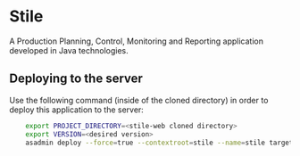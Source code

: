 # Stile
A Production Planning, Control, Monitoring and Reporting application developed in Java technologies.

## Deploying to the server

Use the following command (inside of the cloned directory) in order to deploy this application to the server:

```bash
	export PROJECT_DIRECTORY=<stile-web cloned directory>
	export VERSION=<desired version>
	asadmin deploy --force=true --contextroot=stile --name=stile target/stile-web-${VERSION}.war
	
```